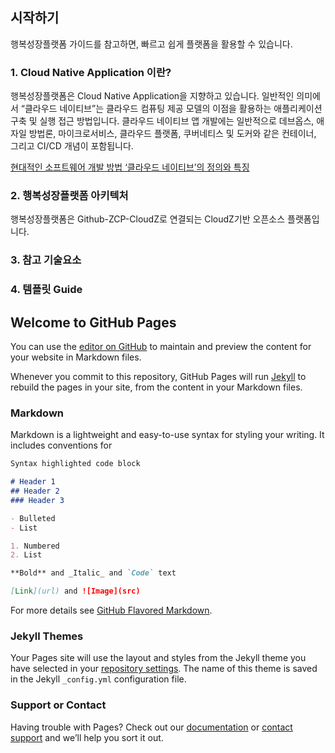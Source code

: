 ## 시작하기
행복성장플랫폼 가이드를 참고하면, 빠르고 쉽게 플랫폼을 활용할 수 있습니다. 

### 1. Cloud Native Application 이란?
행복성장플랫폼은 Cloud Native Application을 지향하고 있습니다. 일반적인 의미에서 “클라우드 네이티브”는 클라우드 컴퓨팅 제공 모델의 이점을 활용하는 애플리케이션 구축 및 실행 접근 방법입니다. 클라우드 네이티브 앱 개발에는 일반적으로 데브옵스, 애자일 방법론, 마이크로서비스, 클라우드 플랫폼, 쿠버네티스 및 도커와 같은 컨테이너, 그리고 CI/CD 개념이 포함됩니다.

[현대적인 소프트웨어 개발 방법 ‘클라우드 네이티브’의 정의와 특징](http://www.itworld.co.kr/news/109679)


### 2. 행복성장플랫폼 아키텍처
행복성장플랫폼은 Github-ZCP-CloudZ로 연결되는 CloudZ기반 오픈소스 플랫폼입니다.  


### 3. 참고 기술요소


### 4. 템플릿 Guide





## Welcome to GitHub Pages

You can use the [editor on GitHub](https://github.com/hitechinfo/guide/edit/master/index.md) to maintain and preview the content for your website in Markdown files.

Whenever you commit to this repository, GitHub Pages will run [Jekyll](https://jekyllrb.com/) to rebuild the pages in your site, from the content in your Markdown files.

### Markdown

Markdown is a lightweight and easy-to-use syntax for styling your writing. It includes conventions for

```markdown
Syntax highlighted code block

# Header 1
## Header 2
### Header 3

- Bulleted
- List

1. Numbered
2. List

**Bold** and _Italic_ and `Code` text

[Link](url) and ![Image](src)
```

For more details see [GitHub Flavored Markdown](https://guides.github.com/features/mastering-markdown/).

### Jekyll Themes

Your Pages site will use the layout and styles from the Jekyll theme you have selected in your [repository settings](https://github.com/hitechinfo/guide/settings). The name of this theme is saved in the Jekyll `_config.yml` configuration file.

### Support or Contact

Having trouble with Pages? Check out our [documentation](https://help.github.com/categories/github-pages-basics/) or [contact support](https://github.com/contact) and we’ll help you sort it out.
